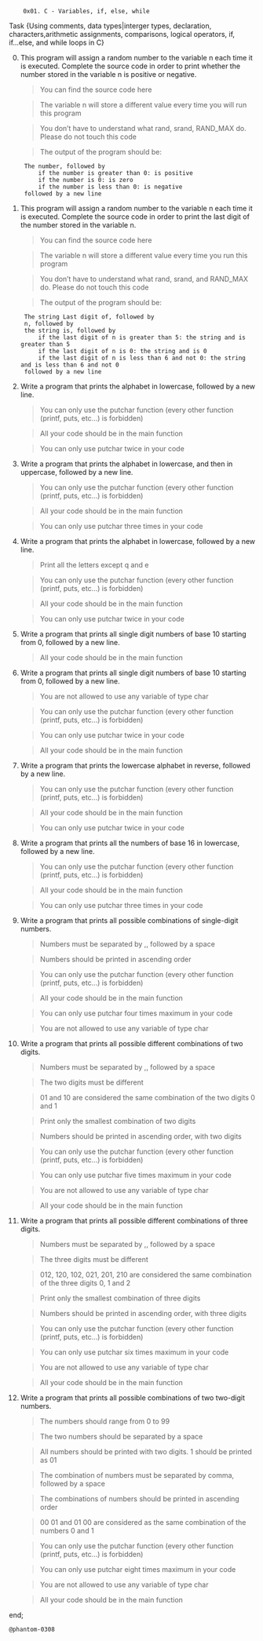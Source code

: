 		0x01. C - Variables, if, else, while

Task {Using comments, data types|interger types, declaration, characters,arithmetic assignments, comparisons, logical operators, if, if...else, and while loops in C}

0. This program will assign a random number to the variable n each time it is executed. Complete the source code in order to print whether the number stored in the variable n is positive or negative.
	>You can find the source code here

	>The variable n will store a different value every time you will run this program

	>You don’t have to understand what rand, srand, RAND_MAX do. Please do not touch this code

	>The output of the program should be:

		The number, followed by
			if the number is greater than 0: is positive
			if the number is 0: is zero
			if the number is less than 0: is negative
		followed by a new line

1. This program will assign a random number to the variable n each time it is executed. Complete the source code in order to print the last digit of the number stored in the variable n.
	>You can find the source code here

	>The variable n will store a different value every time you run this program

	>You don’t have to understand what rand, srand, and RAND_MAX do. Please do not touch this code

	>The output of the program should be:

		The string Last digit of, followed by
		n, followed by
		the string is, followed by
			if the last digit of n is greater than 5: the string and is greater than 5
			if the last digit of n is 0: the string and is 0
			if the last digit of n is less than 6 and not 0: the string and is less than 6 and not 0
		followed by a new line

2. Write a program that prints the alphabet in lowercase, followed by a new line.
	>You can only use the putchar function (every other function (printf, puts, etc…) is forbidden)

	>All your code should be in the main function

	>You can only use putchar twice in your code

3. Write a program that prints the alphabet in lowercase, and then in uppercase, followed by a new line.
	>You can only use the putchar function (every other function (printf, puts, etc…) is forbidden)

	>All your code should be in the main function

	>You can only use putchar three times in your code

4. Write a program that prints the alphabet in lowercase, followed by a new line.
	>Print all the letters except q and e

	>You can only use the putchar function (every other function (printf, puts, etc…) is forbidden)

	>All your code should be in the main function

	>You can only use putchar twice in your code

5. Write a program that prints all single digit numbers of base 10 starting from 0, followed by a new line.
	>All your code should be in the main function

6. Write a program that prints all single digit numbers of base 10 starting from 0, followed by a new line.
	>You are not allowed to use any variable of type char

	>You can only use the putchar function (every other function (printf, puts, etc…) is forbidden)

	>You can only use putchar twice in your code

	>All your code should be in the main function

7. Write a program that prints the lowercase alphabet in reverse, followed by a new line.
	>You can only use the putchar function (every other function (printf, puts, etc…) is forbidden)

	>All your code should be in the main function

	>You can only use putchar twice in your code

8. Write a program that prints all the numbers of base 16 in lowercase, followed by a new line.
	>You can only use the putchar function (every other function (printf, puts, etc…) is forbidden)

	>All your code should be in the main function
	
	>You can only use putchar three times in your code

9. Write a program that prints all possible combinations of single-digit numbers.
	>Numbers must be separated by ,, followed by a space

	>Numbers should be printed in ascending order

	>You can only use the putchar function (every other function (printf, puts, etc…) is forbidden)

	>All your code should be in the main function

	>You can only use putchar four times maximum in your code

	>You are not allowed to use any variable of type char

10. Write a program that prints all possible different combinations of two digits.
	>Numbers must be separated by ,, followed by a space

	>The two digits must be different

	>01 and 10 are considered the same combination of the two digits 0 and 1

	>Print only the smallest combination of two digits

	>Numbers should be printed in ascending order, with two digits

	>You can only use the putchar function (every other function (printf, puts, etc…) is forbidden)

	>You can only use putchar five times maximum in your code

	>You are not allowed to use any variable of type char

	>All your code should be in the main function

11. Write a program that prints all possible different combinations of three digits.
	>Numbers must be separated by ,, followed by a space

	>The three digits must be different

	>012, 120, 102, 021, 201, 210 are considered the same combination of the three digits 0, 1 and 2

	>Print only the smallest combination of three digits

	>Numbers should be printed in ascending order, with three digits

	>You can only use the putchar function (every other function (printf, puts, etc…) is forbidden)

	>You can only use putchar six times maximum in your code

	>You are not allowed to use any variable of type char

	>All your code should be in the main function

12. Write a program that prints all possible combinations of two two-digit numbers.
	>The numbers should range from 0 to 99

	>The two numbers should be separated by a space

	>All numbers should be printed with two digits. 1 should be printed as 01

	>The combination of numbers must be separated by comma, followed by a space

	>The combinations of numbers should be printed in ascending order

	>00 01 and 01 00 are considered as the same combination of the numbers 0 and 1

	>You can only use the putchar function (every other function (printf, puts, etc…) is forbidden)

	>You can only use putchar eight times maximum in your code

	>You are not allowed to use any variable of type char

	>All your code should be in the main function

end; 

	@phantom-0308
